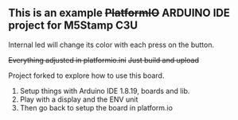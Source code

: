 ## This is an example ~~PlatformIO~~ ARDUINO IDE project for M5Stamp C3U
Internal led will change its color with each press on the button.


~~Everything adjusted in platformio.ini~~
~~Just build and upload~~

Project forked to explore how to use this board.   

1. Setup things with Arduino IDE 1.8.19, boards and lib. 
1. Play with a display and the ENV unit 
1. Then go back to setup the board in platform.io
